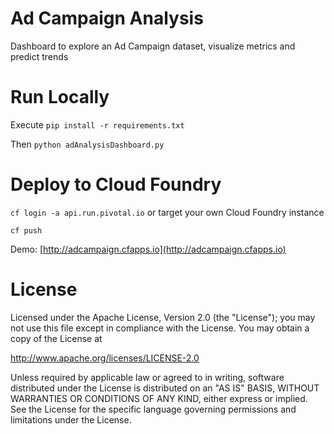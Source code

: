 # Ad Campaign Analysis

Dashboard to explore an Ad Campaign dataset, visualize metrics and predict trends

# Run Locally 

Execute ```pip install -r requirements.txt```

Then ```python adAnalysisDashboard.py```

# Deploy to Cloud Foundry

```cf login -a api.run.pivotal.io``` or target your own Cloud Foundry instance

```cf push```

Demo: [http://adcampaign.cfapps.io](http://adcampaign.cfapps.io) 

# License

Licensed under the Apache License, Version 2.0 (the "License");
you may not use this file except in compliance with the License.
You may obtain a copy of the License at

<http://www.apache.org/licenses/LICENSE-2.0>

Unless required by applicable law or agreed to in writing, software
distributed under the License is distributed on an "AS IS" BASIS,
WITHOUT WARRANTIES OR CONDITIONS OF ANY KIND, either express or implied.
See the License for the specific language governing permissions and
limitations under the License.
